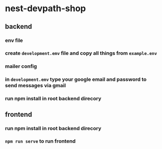 # nest-devpath-shop


## backend

### env file
### create ```development.emv``` file and copy all things from ```example.env```

### mailer config
### in  ```development.emv``` type your google email and password to send messages via gmail

### run npm install in root backend direcory


## frontend

### run npm install in root backend direcory

### ```npm run serve``` to run frontend
